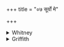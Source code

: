 +++
title = "०७ सूर्यो मे"

+++

<details><summary>Whitney</summary>

### Translation
7. The sun my eye, wind my breath, atmosphere my soul (*ātmán*), earth  
my body; unquelled (*astṛtá*) by name am I here; \[as\] such I deposit  
myself for heaven and earth to guard (*gopīthá*).

### Notes
</details>

<details><summary>Griffith</summary>

Mine eye is Siirya and my breath is Vata, Air is my soul and Prithivi my body. I verily who never have been conquered give up my life toe Heaven and Earth for keeping.
</details>
